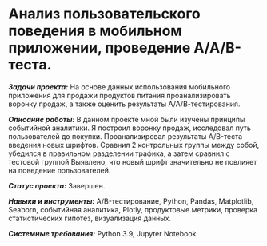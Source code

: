 # Анализ пользовательского поведения в мобильном приложении, проведение А/А/В-теста.
***Задачи проекта:***
На основе данных использования мобильного приложения для продажи продуктов питания проанализировать воронку продаж, а также оценить результаты А/А/В-тестирования.

***Описание работы:***
В данном проекте мной были изучены принципы событийной аналитики. Я построил
воронку продаж, исследовал путь пользователей до покупки. Проанализировал
результаты A/B-теста введения новых шрифтов. Сравнил 2 контрольных группы между
собой, убедился в правильном разделении трафика, а затем сравнил с тестовой группой
Выявлено, что новый шрифт значительно не повлияет на поведение пользователей.

***Статус проекта:***
Завершен.

***Навыки и инструменты:***
A/B-тестирование, Python, Pandas, Matplotlib, Seaborn, событийная аналитика, Plotly, продуктовые метрики, проверка статистических гипотез, визуализация данных. 

***Системные требования:***
Python 3.9, Jupyter Notebook
